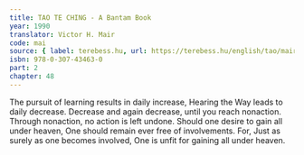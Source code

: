```yaml
---
title: TAO TE CHING - A Bantam Book
year: 1990
translator: Victor H. Mair
code: mai
source: { label: terebess.hu, url: https://terebess.hu/english/tao/mair.html }
isbn: 978-0-307-43463-0
part: 2
chapter: 48
---
```


The pursuit of learning results in daily increase,
Hearing the Way leads to daily decrease.
Decrease and again decrease, until you reach nonaction.
Through nonaction, no action is left undone.
Should one desire to gain all under heaven,
One should remain ever free of involvements.
For,
Just as surely as one becomes involved,
One is unfit for gaining all under heaven.
